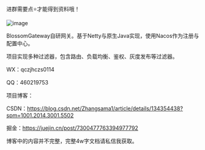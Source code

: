 进群需要点⭐才能得到资料哦！

![image](https://github.com/ZhangBlossom/BlossomGateway/assets/110703773/1ad7a1bc-bdaa-46fb-b542-94aa2c22de1f)


BlossomGateway自研网关。基于Netty与原生Java实现，使用Nacos作为注册与配置中心。

项目实现多种过滤器，包含路由、负载均衡、鉴权、灰度发布等过滤器。

WX：qczjhczs0114 

QQ：460219753

项目博客：

CSDN：https://blog.csdn.net/Zhangsama1/article/details/134354438?spm=1001.2014.3001.5502

掘金：https://juejin.cn/post/7300477763394977792

博客中的内容并不完整，完整4w字文档请私信我获取。



